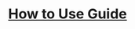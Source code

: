 # [How to Use Guide](https://github.com/ChuckTheSheep/Night-Vision-Chucked/blob/main/contents/mods/Night%20Vision%20Chucked/media/lua/client/crossModCompat.lua)
